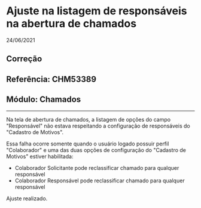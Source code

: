 # Ajuste na listagem de responsáveis na abertura de chamados
24/06/2021
## Correção
## Referência: CHM53389
## Módulo: Chamados
***

Na tela de abertura de chamados, a listagem de opções do campo "Responsável" não estava respeitando a configuração de responsáveis do "Cadastro de Motivos".

Essa falha ocorre somente quando o usuário logado possuir perfil "Colaborador" e uma das duas opções de configuração do "Cadastro de Motivos" estiver habilitada:

* Colaborador Solicitante pode reclassificar chamado para qualquer responsável
* Colaborador Responsável pode reclassificar chamado para qualquer responsável

Ajuste realizado.